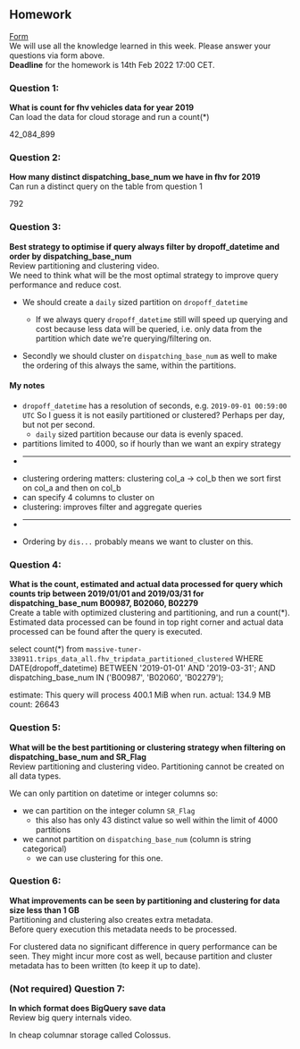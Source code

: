 ## Homework
[Form](https://forms.gle/ytzVYUh2RptgkvF79)  
We will use all the knowledge learned in this week. Please answer your questions via form above.  
**Deadline** for the homework is 14th Feb 2022 17:00 CET.

### Question 1: 
**What is count for fhv vehicles data for year 2019**  
Can load the data for cloud storage and run a count(*)

42_084_899

### Question 2: 
**How many distinct dispatching_base_num we have in fhv for 2019**  
Can run a distinct query on the table from question 1

792

### Question 3: 
**Best strategy to optimise if query always filter by dropoff_datetime and order by dispatching_base_num**  
Review partitioning and clustering video.   
We need to think what will be the most optimal strategy to improve query 
performance and reduce cost.

* We should create a `daily` sized partition on `dropoff_datetime`
    * If we always query `dropoff_datetime` still will speed up querying and
      cost because less data will be queried, i.e. only data from the partition
      which date we're querying/filtering on.

* Secondly we should cluster on `dispatching_base_num` as well to make the
  ordering of this always the same, within the partitions.

#### My notes

* `dropoff_datetime` has a resolution of seconds, e.g. `2019-09-01 00:59:00 UTC`
So I guess it is not easily partitioned or clustered? Perhaps per day, but not
per second.
    * `daily` sized partition because our data is evenly spaced.
* partitions limited to 4000, so if hourly than we want an expiry strategy
* ---------------------------------
* clustering ordering matters: clustering col_a -> col_b then we sort first on
  col_a and then on col_b 
* can specify 4 columns to cluster on
* clustering: improves filter and aggregate queries
* ---------------------------------
* Ordering by `dis...` probably means we want to cluster on this.


### Question 4: 
**What is the count, estimated and actual data processed for query which counts trip between 2019/01/01 and 2019/03/31 for dispatching_base_num B00987, B02060, B02279**  
Create a table with optimized clustering and partitioning, and run a 
count(*). Estimated data processed can be found in top right corner and
actual data processed can be found after the query is executed.

select count(*) from
`massive-tuner-338911.trips_data_all.fhv_tripdata_partitioned_clustered`
WHERE
DATE(dropoff_datetime) BETWEEN '2019-01-01' AND '2019-03-31';
AND
dispatching_base_num IN ('B00987', 'B02060', 'B02279');

estimate: This query will process 400.1 MiB when run.
actual: 134.9 MB
count: 26643


### Question 5: 
**What will be the best partitioning or clustering strategy when filtering on dispatching_base_num and SR_Flag**  
Review partitioning and clustering video. 
Partitioning cannot be created on all data types.

We can only partition on datetime or integer columns so:
* we can partition on the integer column `SR_Flag`
    * this also has only 43 distinct value so well within the limit of 4000 partitions
* we cannot partition on `dispatching_base_num` (column is string categorical)
    * we can use clustering for this one.

### Question 6: 
**What improvements can be seen by partitioning and clustering for data size less than 1 GB**  
Partitioning and clustering also creates extra metadata.  
Before query execution this metadata needs to be processed.

For clustered data no significant difference in query performance can be seen.
They might incur more cost as well, because partition and cluster metadata has
to been written (to keep it up to date).


### (Not required) Question 7: 
**In which format does BigQuery save data**  
Review big query internals video.

In cheap columnar storage called Colossus.